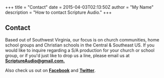 +++
title = "Contact"
date = 2015-04-03T02:13:50Z
author = "My Name"
description = "How to contact Scripture Audio."
+++

## Contact

Based out of Southwest Virginia, our focus is on church communities, home school groups and Christian schools in the Central & Southeast US.  If you would like to inquire regarding a S/A production for your church or school group, or if you'd just like to drop us a line, please email us at **[ScriptureAudio@gmail.com.](mailto:scriptureaudio@gmail.com)**

Also check us out on **[Facebook](https://www.facebook.com/ScriptureAudio-1185573308164019/)** and **[Twitter](https://twitter.com/ScriptureAudio)**.